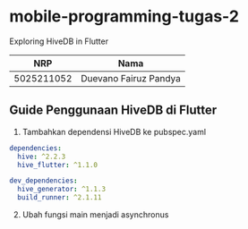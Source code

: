 # mobile-programming-tugas-2
Exploring HiveDB in Flutter

| NRP        | Nama                  |
|------------|-----------------------|
| 5025211052 | Duevano Fairuz Pandya |

## Guide Penggunaan HiveDB di Flutter
1. Tambahkan dependensi HiveDB ke pubspec.yaml
```yaml
dependencies:
  hive: ^2.2.3
  hive_flutter: ^1.1.0

dev_dependencies:
  hive_generator: ^1.1.3
  build_runner: ^2.1.11
```
2. Ubah fungsi main menjadi asynchronus
